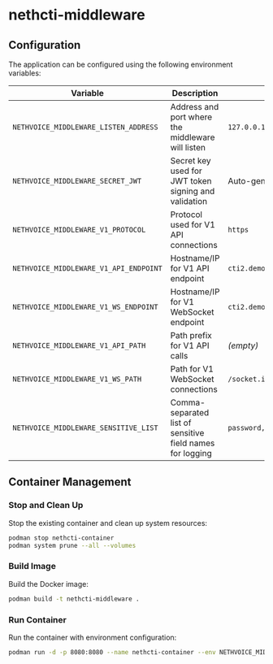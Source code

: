 # nethcti-middleware

## Configuration

The application can be configured using the following environment variables:

| Variable | Description | Default Value |
|----------|-------------|---------------|
| `NETHVOICE_MIDDLEWARE_LISTEN_ADDRESS` | Address and port where the middleware will listen | `127.0.0.1:8080` |
| `NETHVOICE_MIDDLEWARE_SECRET_JWT` | Secret key used for JWT token signing and validation | Auto-generated UUID |
| `NETHVOICE_MIDDLEWARE_V1_PROTOCOL` | Protocol used for V1 API connections | `https` |
| `NETHVOICE_MIDDLEWARE_V1_API_ENDPOINT` | Hostname/IP for V1 API endpoint | `cti2.demo-heron.sf.nethserver.net` |
| `NETHVOICE_MIDDLEWARE_V1_WS_ENDPOINT` | Hostname/IP for V1 WebSocket endpoint | `cti2.demo-heron.sf.nethserver.net` |
| `NETHVOICE_MIDDLEWARE_V1_API_PATH` | Path prefix for V1 API calls | _(empty)_ |
| `NETHVOICE_MIDDLEWARE_V1_WS_PATH` | Path for V1 WebSocket connections | `/socket.io` |
| `NETHVOICE_MIDDLEWARE_SENSITIVE_LIST` | Comma-separated list of sensitive field names for logging | `password,secret,token,passphrase,private,key` |

## Container Management

### Stop and Clean Up

Stop the existing container and clean up system resources:

```bash
podman stop nethcti-container
podman system prune --all --volumes
```

### Build Image

Build the Docker image:

```bash
podman build -t nethcti-middleware .
```

### Run Container

Run the container with environment configuration:

```bash
podman run -d -p 8080:8080 --name nethcti-container --env NETHVOICE_MIDDLEWARE_LISTEN_ADDRESS=:8080 --env NETHVOICE_MIDDLEWARE_SECRET_JWT=test --replace nethcti-middleware
```
